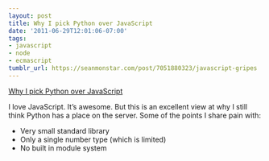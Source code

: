 ```yaml
---
layout: post
title: Why I pick Python over JavaScript
date: '2011-06-29T12:01:06-07:00'
tags:
- javascript
- node
- ecmascript
tumblr_url: https://seanmonstar.com/post/7051880323/javascript-gripes
---
```

[Why I pick Python over JavaScript](http://ironjs.wordpress.com/2011/06/22/my-gripes-with-javascript/)  

I love JavaScript. It’s awesome. But this is an excellent view at why I still think Python has a place on the server. Some of the points I share pain with:

- Very small standard library
- Only a single number type (which is limited)
- No built in module system
